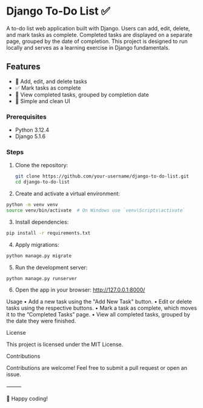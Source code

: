 # Django To-Do List ✅  

A to-do list web application built with Django. Users can add, edit, delete, and mark tasks as complete. Completed tasks are displayed on a separate page, grouped by the date of completion. This project is designed to run locally and serves as a learning exercise in Django fundamentals.  

## Features  
- 📌 Add, edit, and delete tasks  
- ✅ Mark tasks as complete  
- 📅 View completed tasks, grouped by completion date  
- 🎯 Simple and clean UI   

### Prerequisites  
- Python 3.12.4  
- Django 5.1.6

### Steps  
1. Clone the repository:  
   ```bash
   git clone https://github.com/your-username/django-to-do-list.git
   cd django-to-do-list
   ```

2.	Create and activate a virtual environment:
   ```bash
   python -m venv venv
   source venv/bin/activate  # On Windows use `venv\Scripts\activate`
   ```

3.	Install dependencies:
   ```bash
   pip install -r requirements.txt
   ```


4.	Apply migrations:
   ```bash
   python manage.py migrate
   ```


5.	Run the development server:
   ```bash
   python manage.py runserver
   ```

6.	Open the app in your browser:
   http://127.0.0.1:8000/



Usage
   •	Add a new task using the "Add New Task" button.
   •	Edit or delete tasks using the respective buttons.
   •	Mark a task as complete, which moves it to the “Completed Tasks” page.
   •	View all completed tasks, grouped by the date they were finished.

License

   This project is licensed under the MIT License.

Contributions

   Contributions are welcome! Feel free to submit a pull request or open an issue.

⸻

🚀 Happy coding!
